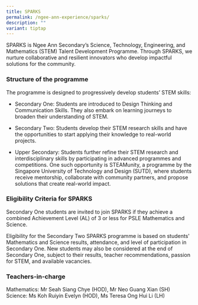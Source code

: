 ```yaml
---
title: SPARKS
permalink: /ngee-ann-experience/sparks/
description: ""
variant: tiptap
---
```

<p>SPARKS is Ngee Ann Secondary’s Science, Technology, Engineering, and Mathematics
(STEM) Talent Development Programme. Through SPARKS, we nurture collaborative
and resilient innovators who develop impactful solutions for the community.</p>
<h3>Structure of the programme</h3>
<p>The programme is designed to progressively develop students’ STEM skills:</p>
<ul data-tight="true" class="tight">
<li>
<p>Secondary One: Students are introduced to Design Thinking and Communication
Skills. They also embark on learning journeys to broaden their understanding
of STEM.</p>
</li>
<li>
<p>Secondary Two: Students develop their STEM research skills and have the
opportunities to start applying their knowledge to real-world projects.</p>
</li>
<li>
<p>Upper Secondary: Students further refine their STEM research and interdisciplinary
skills by participating in advanced programmes and competitions. One such
opportunity is STEAMunity, a programme by the Singapore University of Technology
and Design (SUTD), where students receive mentorship, collaborate with
community partners, and propose solutions that create real-world impact.</p>
</li>
</ul>
<h3>Eligibility Criteria for SPARKS</h3>
<p>Secondary One students are invited to join SPARKS if they achieve a combined
Achievement Level (AL) of 3 or less for PSLE Mathematics and Science.</p>
<p>Eligibility for the Secondary Two SPARKS programme is based on students'
Mathematics and Science results, attendance, and level of participation
in Secondary One. New students may also be considered at the end of Secondary
One, subject to their results, teacher recommendations, passion for STEM,
and available vacancies.</p>
<h3>Teachers-in-charge</h3>
<p>Mathematics: Mr Seah Siang Chye (HOD), Mr Neo Guang Xian (SH)
<br>Science: Ms Koh Ruiyin Evelyn (HOD), Ms Teresa Ong Hui Li (LH)</p>